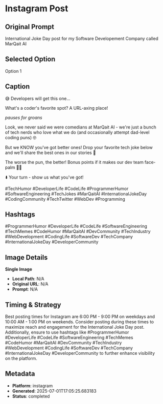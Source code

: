 # Instagram Post

## Original Prompt
International Joke Day post for my Software Developement Company called MarQait AI

## Selected Option
Option 1

## Caption
😅 Developers will get this one...

What's a coder's favorite spot? 
A URL-axing place! 

*pauses for groans* 

Look, we never said we were comedians at MarQait AI - we're just a bunch of tech nerds who love what we do (and occasionally attempt dad-level coding puns) 🤓

But we KNOW you've got better ones! Drop your favorite tech joke below and we'll share the best ones in our stories 👀

The worse the pun, the better! Bonus points if it makes our dev team face-palm 🤦‍♂️

⬇️ Your turn - show us what you've got!

#TechHumor #DeveloperLife #CodeLife #ProgrammerHumor #SoftwareEngineering #TechJokes #MarQaitAI #InternationalJokeDay #CodingCommunity #TechTwitter #WebDev #Programming

## Hashtags
#ProgrammerHumor #DeveloperLife #CodeLife #SoftwareEngineering #TechMemes #CodeHumor #MarQaitAI #DevCommunity #TechIndustry #WebDevelopment #CodingLife #SoftwareDev #TechCompany #InternationalJokeDay #DeveloperCommunity

## Image Details
**Single Image**
- **Local Path**: N/A
- **Original URL**: N/A
- **Prompt**: N/A

## Timing & Strategy
Best posting times for Instagram are 6:00 PM - 9:00 PM on weekdays and 10:00 AM - 1:00 PM on weekends. Consider posting during these times to maximize reach and engagement for the International Joke Day post. Additionally, ensure to use hashtags like #ProgrammerHumor #DeveloperLife #CodeLife #SoftwareEngineering #TechMemes #CodeHumor #MarQaitAI #DevCommunity #TechIndustry #WebDevelopment #CodingLife #SoftwareDev #TechCompany #InternationalJokeDay #DeveloperCommunity to further enhance visibility on the platform.

## Metadata
- **Platform**: instagram
- **Generated**: 2025-07-01T17:05:25.683183
- **Status**: completed
